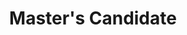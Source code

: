 ---
active: false
kerberos: blefloch
name: Brian Le Floch
position: Master
title: Master's Candidate
---